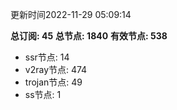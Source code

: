 更新时间2022-11-29 05:09:14

**总订阅: 45**
**总节点: 1840**
**有效节点: 538**
- ssr节点: 14
- v2ray节点: 474
- trojan节点: 49
- ss节点: 1
